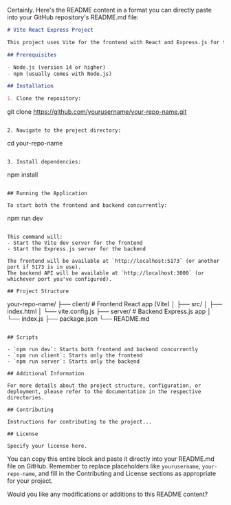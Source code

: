 Certainly. Here's the README content in a format you can directly paste into your GitHub repository's README.md file:

```markdown
# Vite React Express Project

This project uses Vite for the frontend with React and Express.js for the backend. It's set up to run both concurrently with a single command.

## Prerequisites

- Node.js (version 14 or higher)
- npm (usually comes with Node.js)

## Installation

1. Clone the repository:
   ```
   git clone https://github.com/yourusername/your-repo-name.git
   ```

2. Navigate to the project directory:
   ```
   cd your-repo-name
   ```

3. Install dependencies:
   ```
   npm install
   ```

## Running the Application

To start both the frontend and backend concurrently:

```
npm run dev
```

This command will:
- Start the Vite dev server for the frontend
- Start the Express.js server for the backend

The frontend will be available at `http://localhost:5173` (or another port if 5173 is in use).
The backend API will be available at `http://localhost:3000` (or whichever port you've configured).

## Project Structure

```
your-repo-name/
├── client/             # Frontend React app (Vite)
│   ├── src/
│   ├── index.html
│   └── vite.config.js
├── server/             # Backend Express.js app
│   └── index.js
├── package.json
└── README.md
```

## Scripts

- `npm run dev`: Starts both frontend and backend concurrently
- `npm run client`: Starts only the frontend
- `npm run server`: Starts only the backend

## Additional Information

For more details about the project structure, configuration, or deployment, please refer to the documentation in the respective directories.

## Contributing

Instructions for contributing to the project...

## License

Specify your license here.
```

You can copy this entire block and paste it directly into your README.md file on GitHub. Remember to replace placeholders like `yourusername`, `your-repo-name`, and fill in the Contributing and License sections as appropriate for your project.

Would you like any modifications or additions to this README content?
